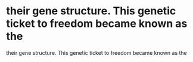 # their gene structure. This genetic ticket to freedom became known as the

their gene structure. This genetic ticket to freedom became known as the